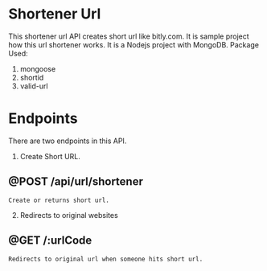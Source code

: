 # Shortener Url

This shortener url API creates short url like bitly.com. It is sample project how this url shortener works.
It is a Nodejs project with MongoDB.
Package Used:

1. mongoose
2. shortid
3. valid-url

# Endpoints

There are two endpoints in this API.

1. Create Short URL.

## @POST /api/url/shortener

    Create or returns short url.

2. Redirects to original websites

## @GET /:urlCode

    Redirects to original url when someone hits short url.

<!-- Developed by : Prince @ princelalla24@gmail.com -->
